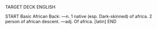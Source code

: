 TARGET DECK
ENGLISH

START
Basic
African
Back: —n. 1 native (esp. Dark-skinned) of africa. 2 person of african descent. —adj. Of africa. [latin]
END
